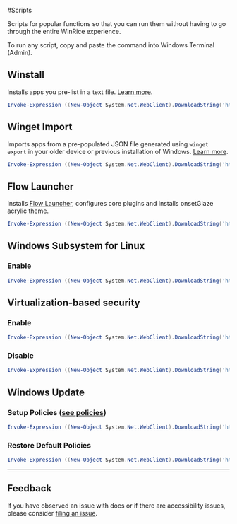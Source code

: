#Scripts

Scripts for popular functions so that you can run them without having to go through the entire WinRice experience.

To run any script, copy and paste the command into Windows Terminal (Admin).

## Winstall

Installs apps you pre-list in a text file. [Learn more](https://github.com/pratyakshm/WinRice/blob/main/doc/winget/winstall.md).


```powershell
Invoke-Expression ((New-Object System.Net.WebClient).DownloadString('https://raw.githubusercontent.com/pratyakshm/WinRice/main/scripts/Winstall.ps1'))
```


## Winget Import

Imports apps from a pre-populated JSON file generated using `winget export` in your older device or previous installation of Windows. [Learn more](https://github.com/pratyakshm/WinRice/blob/main/doc/winget/import.md).

```powershell
Invoke-Expression ((New-Object System.Net.WebClient).DownloadString('https://raw.githubusercontent.com/pratyakshm/WinRice/main/scripts/WingetImport.ps1'))
```


## Flow Launcher

Installs [Flow Launcher](https://flowlauncher.com), configures core plugins and installs onsetGlaze acrylic theme.

```powershell
Invoke-Expression ((New-Object System.Net.WebClient).DownloadString('https://raw.githubusercontent.com/pratyakshm/WinRice/main/scripts/SetupFlowLauncher.ps1'))
```


## Windows Subsystem for Linux

### Enable

```powershell
Invoke-Expression ((New-Object System.Net.WebClient).DownloadString('https://raw.githubusercontent.com/pratyakshm/WinRice/main/scripts/EnableWSL.ps1'))
```


## Virtualization-based security

### Enable

```powershell
Invoke-Expression ((New-Object System.Net.WebClient).DownloadString('https://raw.githubusercontent.com/pratyakshm/WinRice/main/scripts/EnableVBS.ps1'))
```

### Disable

```powershell
Invoke-Expression ((New-Object System.Net.WebClient).DownloadString('https://raw.githubusercontent.com/pratyakshm/WinRice/main/scripts/DisableVBS.ps1'))
```


## Windows Update

### Setup Policies ([see policies](https://github.com/pratyakshm/WinRice/blob/main/doc/Main-brief.md#%EF%B8%8F-windows-update))

```powershell
Invoke-Expression ((New-Object System.Net.WebClient).DownloadString('https://raw.githubusercontent.com/pratyakshm/WinRice/main/scripts/SetupWU.ps1'))

```

### Restore Default Policies

```powershell
Invoke-Expression ((New-Object System.Net.WebClient).DownloadString('https://raw.githubusercontent.com/pratyakshm/WinRice/main/scripts/ResetWU.ps1'))
```


---


## Feedback

If you have observed an issue with docs or if there are accessibility issues, please consider [filing an issue](https://github.com/pratyakshm/WinRice/issues/new?assignees=pratyakshm&labels=Issue-Docs&template=doc_issue.yaml&title=Docs+issue%3A+).
